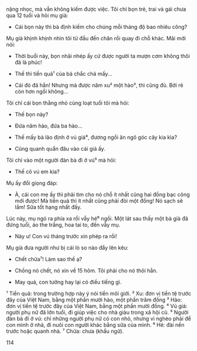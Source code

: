 nặng nhọc, mà vẫn không kiếm được việc. Tôi chỉ bọn trẻ, trai và gái chưa qua 12 tuổi và hỏi mụ già:

- Cái bọn này thì bà định kiếm cho chúng mỗi tháng độ bao nhiêu công?

Mụ già khịnh khịnh nhìn tôi từ đầu đến chân rồi quay đi chỗ khác. Mãi mới nói:

- Thời buổi này, bọn nhãi nhép ấy cứ được người ta mượn cơm không thôi đã là phúc!

- Thế thì tiền quả¹ của bà chắc chả mấy...

- Cái đó đã hẳn! Nhưng mà được năm xu² một hào³, thì cũng đủ. Bởi rẻ còn hơn ngồi không...

Tôi chỉ cái bọn thằng nhỏ cùng loạt tuổi tôi mà hỏi:

- Thế bọn này?

- Đứa năm hào, đứa ba hào...

- Thế mấy bà lão định ở vú giá⁴, đương ngồi ăn ngô góc cây kia kìa?

- Cũng quanh quẩn đâu vào cái giá ấy.

Tôi chỉ vào một người đàn bà đi ở vú⁵ mà hỏi:

- Thế cô vú em kia?

Mụ ấy đổi giọng đáp:

- À, cái con mẹ ấy thì phải tìm cho nó chỗ ít nhất cũng hai đồng bạc công mới được! Mà tiền quả thì ít nhất cũng phải đòi một đồng! Nó sạch sẽ lắm! Sữa tốt hạng nhất đấy.

Lúc này, mụ ngó ra phía xa rồi vẫy hé⁶ ngồi. Một lát sau thấy một bà già đã đứng tuổi, áo the trắng, hoa tai to, đến vẫy mụ.

- Này u! Con vú tháng trước xin phép ra rồi!

Mụ già đưa người như bị cái lò so nào đẩy lên kêu:

- Chết chửa⁷! Làm sao thế ạ?

- Chồng nó chết, nó xin về 15 hôm. Tôi phải cho nó thôi hẳn.

- May quá, con tưởng hay lại có điều tiếng gì.

¹ Tiền quả: trong trường hợp này ý nói tiền môi giới.
² Xu: đơn vị tiền tệ trước đây của Việt Nam, bằng một phần mười hào, một phần trăm đồng
³ Hào: đơn vị tiền tệ trước đây của Việt Nam, bằng một phần mười đồng.
⁴ Vú giá: người phụ nữ đã lớn tuổi, đi giúp việc cho nhà giàu trong xã hội cũ.
⁵ Người đàn bà đi ở vú: chỉ những người phụ nữ có con nhỏ, nhưng vì nghèo phải để con mình ở nhà, đi nuôi con người khác bằng sữa của mình.
⁶ Hé: đài nến trước hoặc quanh nhà.
⁷ Chửa: chưa (khẩu ngữ).

114